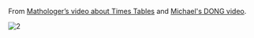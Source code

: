 From [Mathologer’s video about Times Tables](https://www.youtube.com/watch?v=qhbuKbxJsk8) and [Michael's DONG video](https://www.youtube.com/watch?v=eXUUClgd-Eo).

![2](https://user-images.githubusercontent.com/39982386/58658688-a8f18400-82e6-11e9-8bdc-178ee3b3bbfc.gif)
